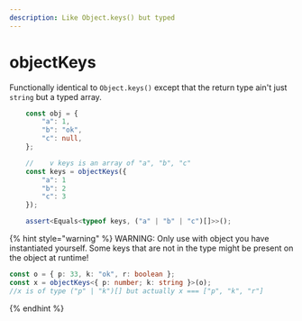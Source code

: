```yaml
---
description: Like Object.keys() but typed
---
```


# objectKeys

Functionally identical to `Object.keys()` except that the return type ain't just `string` but a typed array.

```typescript
    const obj = {
        "a": 1,
        "b": "ok",
        "c": null,
    };

    //    v keys is an array of "a", "b", "c"
    const keys = objectKeys({
        "a": 1
        "b": 2
        "c": 3
    });

    assert<Equals<typeof keys, ("a" | "b" | "c")[]>>();
```

{% hint style="warning" %}
WARNING: Only use with object you have instantiated yourself. Some keys that are not in the type might be present on the object at runtime!&#x20;

```typescript
const o = { p: 33, k: "ok", r: boolean };
const x = objectKeys<{ p: number; k: string }>(o);
//x is of type ("p" | "k")[] but actually x === ["p", "k", "r"]
```

{% endhint %}
